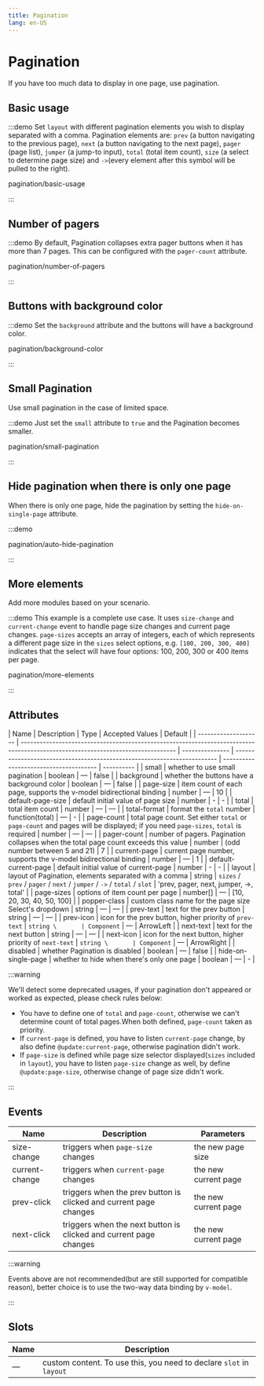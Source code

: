 ```yaml
---
title: Pagination
lang: en-US
---
```


# Pagination

If you have too much data to display in one page, use pagination.

## Basic usage

:::demo Set `layout` with different pagination elements you wish to display separated with a comma. Pagination elements are: `prev` (a button navigating to the previous page), `next` (a button navigating to the next page), `pager` (page list), `jumper` (a jump-to input), `total` (total item count), `size` (a select to determine page size) and `->`(every element after this symbol will be pulled to the right).

pagination/basic-usage

:::

## Number of pagers

:::demo By default, Pagination collapses extra pager buttons when it has more than 7 pages. This can be configured with the `pager-count` attribute.

pagination/number-of-pagers

:::

## Buttons with background color

:::demo Set the `background` attribute and the buttons will have a background color.

pagination/background-color

:::

## Small Pagination

Use small pagination in the case of limited space.

:::demo Just set the `small` attribute to `true` and the Pagination becomes smaller.

pagination/small-pagination

:::

## Hide pagination when there is only one page

When there is only one page, hide the pagination by setting the `hide-on-single-page` attribute.

:::demo

pagination/auto-hide-pagination

:::

## More elements

Add more modules based on your scenario.

:::demo This example is a complete use case. It uses `size-change` and `current-change` event to handle page size changes and current page changes. `page-sizes` accepts an array of integers, each of which represents a different page size in the `sizes` select options, e.g. `[100, 200, 300, 400]` indicates that the select will have four options: 100, 200, 300 or 400 items per page.

pagination/more-elements

:::

## Attributes

| Name                 | Description                                                                                                                     | Type            | Accepted Values                                                          | Default                                |
| -------------------- | ------------------------------------------------------------------------------------------------------------------------------- | --------------- | ------------------------------------------------------------------------ | -------------------------------------- | ---------- |
| small                | whether to use small pagination                                                                                                 | boolean         | —                                                                        | false                                  |
| background           | whether the buttons have a background color                                                                                     | boolean         | —                                                                        | false                                  |
| page-size            | item count of each page, supports the v-model bidirectional binding                                                             | number          | —                                                                        | 10                                     |
| default-page-size    | default initial value of page size                                                                                              | number          | -                                                                        | -                                      |
| total                | total item count                                                                                                                | number          | —                                                                        | —                                      |
| total-format         | format the `total` number                                                                                                       | function(total) | —                                                                        | -                                      |
| page-count           | total page count. Set either `total` or `page-count` and pages will be displayed; if you need `page-sizes`, `total` is required | number          | —                                                                        | —                                      |
| pager-count          | number of pagers. Pagination collapses when the total page count exceeds this value                                             | number          | (odd number between 5 and 21)                                            | 7                                      |
| current-page         | current page number, supports the v-model bidirectional binding                                                                 | number          | —                                                                        | 1                                      |
| default-current-page | default initial value of current-page                                                                                           | number          | -                                                                        | -                                      |
| layout               | layout of Pagination, elements separated with a comma                                                                           | string          | `sizes` / `prev` / `pager` / `next` / `jumper` / `->` / `total` / `slot` | 'prev, pager, next, jumper, ->, total' |
| page-sizes           | options of item count per page                                                                                                  | number[]        | —                                                                        | [10, 20, 30, 40, 50, 100]              |
| popper-class         | custom class name for the page size Select's dropdown                                                                           | string          | —                                                                        | —                                      |
| prev-text            | text for the prev button                                                                                                        | string          | —                                                                        | —                                      |
| prev-icon            | icon for the prev button, higher priority of `prev-text`                                                                        | `string \       | Component`                                                               | —                                      | ArrowLeft  |
| next-text            | text for the next button                                                                                                        | string          | —                                                                        | —                                      |
| next-icon            | icon for the next button, higher priority of `next-text`                                                                        | `string \       | Component`                                                               | —                                      | ArrowRight |
| disabled             | whether Pagination is disabled                                                                                                  | boolean         | —                                                                        | false                                  |
| hide-on-single-page  | whether to hide when there's only one page                                                                                      | boolean         | —                                                                        | -                                      |

:::warning

We'll detect some deprecated usages, if your pagination don't appeared or worked as expected, please check rules below:

- You have to define one of `total` and `page-count`, otherwise we can't determine count of total pages.When both defined, `page-count` taken as priority.
- If `current-page` is defined, you have to listen `current-page` change, by also define `@update:current-page`, otherwise pagination didn't work.
- If `page-size` is defined while page size selector displayed(`sizes` included in `layout`), you have to listen `page-size` change as well, by define `@update:page-size`, otherwise change of page size didn't work.

:::

## Events

| Name           | Description                                                       | Parameters           |
| -------------- | ----------------------------------------------------------------- | -------------------- |
| size-change    | triggers when `page-size` changes                                 | the new page size    |
| current-change | triggers when `current-page` changes                              | the new current page |
| prev-click     | triggers when the prev button is clicked and current page changes | the new current page |
| next-click     | triggers when the next button is clicked and current page changes | the new current page |

:::warning

Events above are not recommended(but are still supported for compatible reason), better choice is to use the two-way data binding by `v-model`.

:::

## Slots

| Name | Description                                                         |
| ---- | ------------------------------------------------------------------- |
| —    | custom content. To use this, you need to declare `slot` in `layout` |
